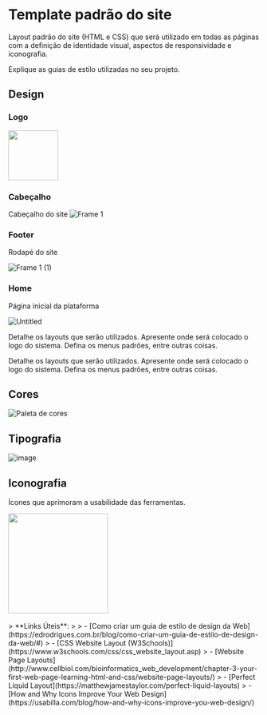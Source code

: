 # Template padrão do site

Layout padrão do site (HTML e CSS) que será utilizado em todas as páginas com a definição de identidade visual, aspectos de responsividade e iconografia.

Explique as guias de estilo utilizadas no seu projeto.

## Design
### Logo
<img src="https://github.com/user-attachments/assets/32b14321-09da-45dd-904f-ad8748a9578e" width="100" />


### Cabeçalho
Cabeçalho do site
![Frame 1](https://github.com/user-attachments/assets/cfeb45ef-2d5b-4bdf-a6ad-5b7fa515c082)
### Footer
Rodapé do site

![Frame 1 (1)](https://github.com/user-attachments/assets/ae86bbee-b6bb-41a4-8a92-fa765e96fd64)

### Home
Página inicial da plataforma

![Untitled](https://github.com/user-attachments/assets/c42e3d97-f34b-495d-ab7a-3bdfa9586f93)

Detalhe os layouts que serão utilizados. Apresente onde será colocado o logo do sistema. Defina os menus padrões, entre outras coisas.

Detalhe os layouts que serão utilizados. Apresente onde será colocado o logo do sistema. Defina os menus padrões, entre outras coisas.


## Cores

![Paleta de cores](https://github.com/user-attachments/assets/162874dc-51b5-4115-bd81-7edb5bc1399f)




## Tipografia

![image](https://github.com/user-attachments/assets/389a6688-9b42-499e-a1a3-325a078aab17)






## Iconografia

Ícones que aprimoram a usabilidade das ferramentas.


<img src="https://github.com/user-attachments/assets/71e30306-784a-4b70-a44c-742c25e08d2d" width="200" />

<br>
<br>
> **Links Úteis**:
>
> -  [Como criar um guia de estilo de design da Web](https://edrodrigues.com.br/blog/como-criar-um-guia-de-estilo-de-design-da-web/#)
> - [CSS Website Layout (W3Schools)](https://www.w3schools.com/css/css_website_layout.asp)
> - [Website Page Layouts](http://www.cellbiol.com/bioinformatics_web_development/chapter-3-your-first-web-page-learning-html-and-css/website-page-layouts/)
> - [Perfect Liquid Layout](https://matthewjamestaylor.com/perfect-liquid-layouts)
> - [How and Why Icons Improve Your Web Design](https://usabilla.com/blog/how-and-why-icons-improve-you-web-design/)
